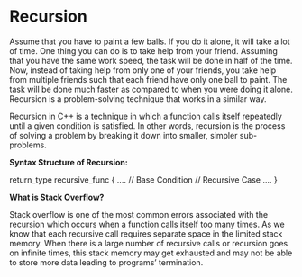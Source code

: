 # Recursion

Assume that you have to paint a few balls. If you do it alone, it will take a lot of time. One thing you can do is to take help from your friend. Assuming that you have the same work speed, the task will be done in half of the time. Now, instead of taking help from only one of your friends, you take help from multiple friends such that each friend have only one ball to paint. The task will be done much faster as compared to when you were doing it alone. Recursion is a problem-solving technique that works in a similar way.

Recursion in C++ is a technique in which a function calls itself repeatedly until a given condition is satisfied. In other words, recursion is the process of solving a problem by breaking it down into smaller, simpler sub-problems.

**Syntax Structure of Recursion:**

return_type recursive_func {
....
// Base Condition
// Recursive Case
....
}

**What is Stack Overflow?**

Stack overflow is one of the most common errors associated with the recursion which occurs when a function calls itself too many times. As we know that each recursive call requires separate space in the limited stack memory. When there is a large number of recursive calls or recursion goes on infinite times, this stack memory may get exhausted and may not be able to store more data leading to programs’ termination.
